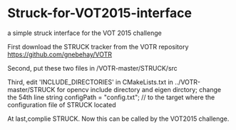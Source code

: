 # Struck-for-VOT2015-interface
a simple struck interface  for the VOT 2015 challenge

First download the STRUCK tracker from the VOTR repository https://github.com/gnebehay/VOTR

Second, put these two files in  /VOTR-master/STRUCK/src

Third, edit 'INCLUDE_DIRECTORIES' in CMakeLists.txt in ../VOTR-master/STRUCK for opencv include directory and eigen dirctory;
change the 54th line 
string configPath = "config.txt"; // to the target where the configuration file of STRUCK located

At last,complie STRUCK. Now this can be called by the VOT2015 challenge.




